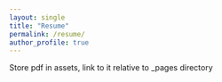 ```yaml
---
layout: single
title: "Resume"
permalink: /resume/
author_profile: true
---
```



Store pdf in assets, link to it relative to _pages directory
